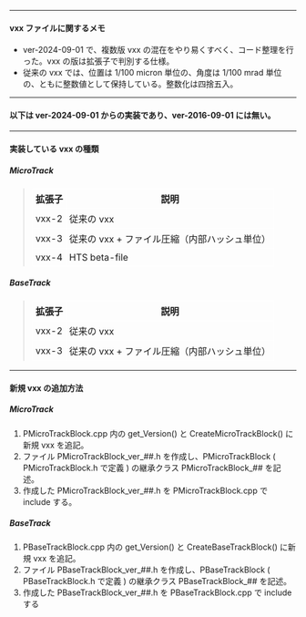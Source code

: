 <style>
table { border-collapse: collapse; }
th,td { border: 1px solid #fff; padding: 5px; }
</style>

---
#### vxx ファイルに関するメモ
+ ver-2024-09-01 で、複数版 vxx の混在をやり易くすべく、コード整理を行った。vxx の版は拡張子で判別する仕様。  
+ 従来の vxx では、位置は 1/100 micron 単位の、角度は 1/100 mrad 単位の、ともに整数値として保持している。整数化は四捨五入。  
---
#### 以下は ver-2024-09-01 からの実装であり、ver-2016-09-01 には無い。
---
#### 実装している vxx の種類

##### MicroTrack
>
>  | 拡張子 | 説明 |
>  |----|----|
>  | vxx-2 | 従来の vxx |
>  | vxx-3 | 従来の vxx + ファイル圧縮（内部ハッシュ単位） |
>  | vxx-4 | HTS beta-file |


##### BaseTrack
>
>  | 拡張子 | 説明 |
>  |----|----|
>  | vxx-2 | 従来の vxx |
>  | vxx-3 | 従来の vxx + ファイル圧縮（内部ハッシュ単位） |

---

#### 新規 vxx の追加方法 

##### MicroTrack
 1. PMicroTrackBlock.cpp 内の get_Version() と CreateMicroTrackBlock() に新規 vxx を追記。　
 2. ファイル PMicroTrackBlock_ver_##.h を作成し、PMicroTrackBlock ( PMicroTrackBlock.h で定義 ) の継承クラス PMicroTrackBlock_## を記述。
 3. 作成した PMicroTrackBlock_ver_##.h を PMicroTrackBlock.cpp で include する。


##### BaseTrack
 1. PBaseTrackBlock.cpp 内の get_Version() と CreateBaseTrackBlock() に新規 vxx を追記。
 2. ファイル PBaseTrackBlock_ver_##.h を作成し、PBaseTrackBlock ( PBaseTrackBlock.h で定義 ) の継承クラス PBaseTrackBlock_## を記述。
 3. 作成した PBaseTrackBlock_ver_##.h を PBaseTrackBlock.cpp で include する

